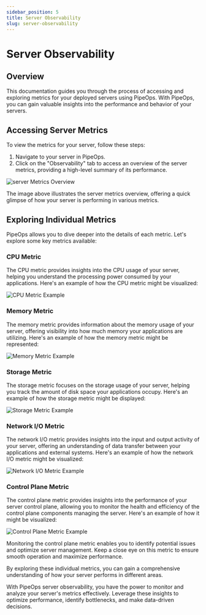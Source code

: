 ```yaml
---
sidebar_position: 5
title: Server Observability
slug: server-observability
---
```


# Server Observability

## Overview

This documentation guides you through the process of accessing and exploring metrics for your deployed servers using PipeOps. With PipeOps, you can gain valuable insights into the performance and behavior of your servers.

## Accessing Server Metrics

To view the metrics for your server, follow these steps:

1. Navigate to your server in PipeOps.
2. Click on the "Observability" tab to access an overview of the server metrics, providing a high-level summary of its performance.

![server Metrics Overview](https://pub-30c11acc143348fcae20835653c5514d.r2.dev//20/22/overview_8f109aff39.png)

The image above illustrates the server metrics overview, offering a quick glimpse of how your server is performing in various metrics.

## Exploring Individual Metrics

PipeOps allows you to dive deeper into the details of each metric. Let's explore some key metrics available:

### CPU Metric

The CPU metric provides insights into the CPU usage of your server, helping you understand the processing power consumed by your applications. Here's an example of how the CPU metric might be visualized:

![CPU Metric Example](https://pub-30c11acc143348fcae20835653c5514d.r2.dev//20/22/CPU_761b23d167.png)

### Memory Metric

The memory metric provides information about the memory usage of your server, offering visibility into how much memory your applications are utilizing. Here's an example of how the memory metric might be represented:

![Memory Metric Example](https://pub-30c11acc143348fcae20835653c5514d.r2.dev//20/22/memory_6c36fc1c9d.png)

### Storage Metric

The storage metric focuses on the storage usage of your server, helping you track the amount of disk space your applications occupy. Here's an example of how the storage metric might be displayed:

![Storage Metric Example](https://pub-30c11acc143348fcae20835653c5514d.r2.dev//20/22/storage_77078f2377.png)

### Network I/O Metric

The network I/O metric provides insights into the input and output activity of your server, offering an understanding of data transfer between your applications and external systems. Here's an example of how the network I/O metric might be visualized:

![Network I/O Metric Example](https://pub-30c11acc143348fcae20835653c5514d.r2.dev//20/22/network_4a55527172.png)

### Control Plane Metric

The control plane metric provides insights into the performance of your server control plane, allowing you to monitor the health and efficiency of the control plane components managing the server. Here's an example of how it might be visualized:

![Control Plane Metric Example](https://pub-30c11acc143348fcae20835653c5514d.r2.dev//20/22/plane_b1426c4795.png)

Monitoring the control plane metric enables you to identify potential issues and optimize server management. Keep a close eye on this metric to ensure smooth operation and maximize performance.

By exploring these individual metrics, you can gain a comprehensive understanding of how your server performs in different areas.

With PipeOps server observability, you have the power to monitor and analyze your server's metrics effectively. Leverage these insights to optimize performance, identify bottlenecks, and make data-driven decisions.
